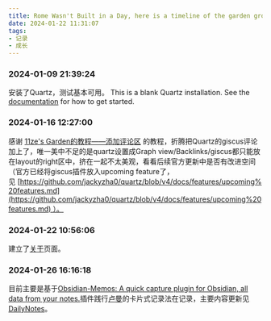 ```yaml
---
title: Rome Wasn't Built in a Day, here is a timeline of the garden grouth/花园不是一天长成的，以此页面记录花园的建设历程
date: 2024-01-22 11:31:07
tags:
- 记录
- 成长
---
```

### 2024-01-09 21:39:24

安装了Quartz，测试基本可用。
This is a blank Quartz installation.
See the [documentation](https://quartz.jzhao.xyz) for how to get started.

### 2024-01-16 12:27:00
感谢 [11ze's Garden的教程——添加评论区](https://wangze.tech/添加评论区) 的教程，折腾把Quartz的giscus评论加上了，唯一美中不足的是quartz设置成Graph view/Backlinks/giscus都只能放在layout的right区中，挤在一起不太美观，看看后续官方更新中是否有改进空间（官方已经将giscus插件放入upcoming feature了，见 [https://github.com/jackyzha0/quartz/blob/v4/docs/features/upcoming%20features.md](https://github.com/jackyzha0/quartz/blob/v4/docs/features/upcoming%20features.md) ）。

### 2024-01-22 10:56:06
建立了[关于](about.md)页面。

### 2024-01-26 16:16:18
目前主要是基于[Obsidian-Memos: A quick capture plugin for Obsidian, all data from your notes.](https://github.com/Quorafind/Obsidian-Memos)插件践行[卢曼](/tags/卢曼)的卡片式记录法在记录，主要内容更新见[DailyNotes](DailyNotes)。